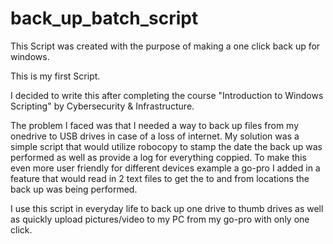 # back_up_batch_script

This Script was created with the purpose of making a one click back up for windows.

This is my first Script.

I decided to write this after completing the course "Introduction to Windows Scripting" by Cybersecurity & Infrastructure.

The problem I faced was that I needed a way to back up files from my onedrive to USB drives in case of a loss of internet. My solution was a simple script that would utilize robocopy to stamp the date the back up was performed as well as provide a log for everything coppied. To make this even more user friendly for different devices example a go-pro I added in a feature that would read in 2 text files to get the to and from locations the back up was being performed.

I use this script in everyday life to back up one drive to thumb drives as well as quickly upload pictures/video to my PC from my go-pro with only one click.


